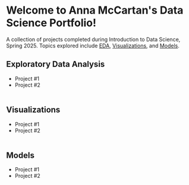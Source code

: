 # Welcome to Anna McCartan's Data Science Portfolio!

A collection of projects completed during Introduction to Data Science, Spring 2025. Topics explored include [EDA](https://github.com/annamccartan3/MCCARTAN-Data-Science-Portfolio/tree/main/EDA), [Visualizations](https://github.com/annamccartan3/MCCARTAN-Data-Science-Portfolio/tree/main/Visualizations), and [Models](https://github.com/annamccartan3/MCCARTAN-Data-Science-Portfolio/tree/main/Models).

## Exploratory Data Analysis
- Project #1
- Project #2
<br><br>
## Visualizations
- Project #1
- Project #2
<br><br>
## Models
- Project #1
- Project #2

